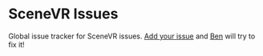 # SceneVR Issues

Global issue tracker for SceneVR issues. [Add your issue](https://github.com/scenevr/triage/issues/new) and [Ben](http://twitter.com/bnolan/) will try to fix it!
